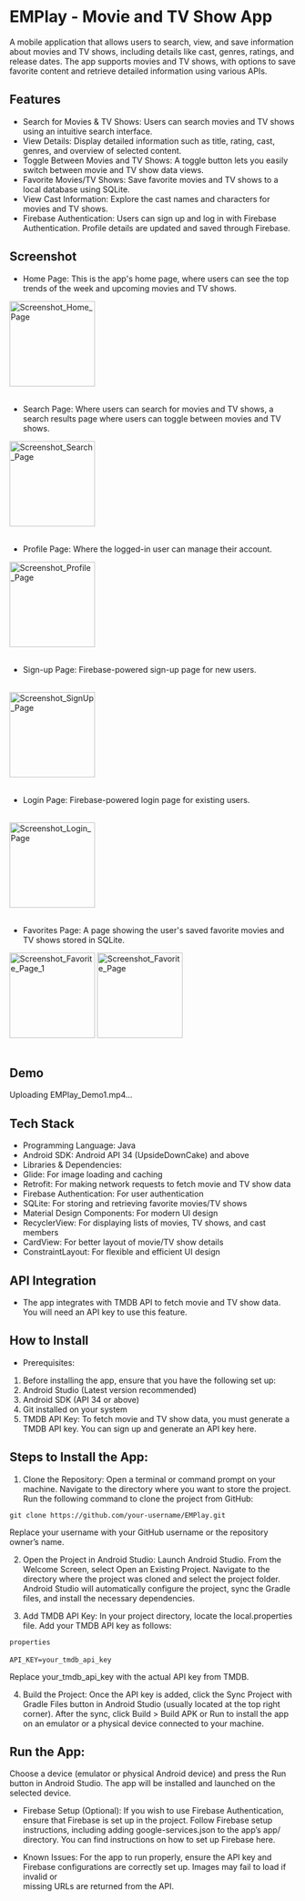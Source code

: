 # EMPlay - Movie and TV Show App
A mobile application that allows users to search, view, and save information about movies and TV shows, including details like cast, genres, ratings, and release dates. 
The app supports movies and TV shows, with options to save favorite content and retrieve detailed information using various APIs.

## Features
- Search for Movies & TV Shows: Users can search movies and TV shows using an intuitive search interface.
- View Details: Display detailed information such as title, rating, cast, genres, and overview of selected content.
- Toggle Between Movies and TV Shows: A toggle button lets you easily switch between movie and TV show data views.
- Favorite Movies/TV Shows: Save favorite movies and TV shows to a local database using SQLite.
- View Cast Information: Explore the cast names and characters for movies and TV shows.
- Firebase Authentication: Users can sign up and log in with Firebase Authentication. Profile details are updated and saved through Firebase.

## Screenshot
- Home Page: This is the app's home page, where users can see the top trends of the week and upcoming  movies and TV shows.
  <br>
<img src="https://github.com/user-attachments/assets/fd564b29-c3cc-48ec-8a7b-452452bc3495" alt="Screenshot_Home_Page" width="150"/>
<br><br>

- Search Page: Where users can search for movies and TV shows, a search results page where users can toggle between movies and TV shows.
  <br>
<img src="https://github.com/user-attachments/assets/e92980bd-c330-4dc3-8dfe-a99259d83fe1" alt="Screenshot_Search_Page" width="150"/>
<br><br>

- Profile Page: Where the logged-in user can manage their account.
  <br>
<img src="https://github.com/user-attachments/assets/027bc84a-6d2b-4e3e-8e01-e0afc0f7aaac" alt="Screenshot_Profile_Page" width="150"/>
<br><br>

- Sign-up Page: Firebase-powered sign-up page for new users.
 <br>
<img src="https://github.com/user-attachments/assets/9a3df08a-ff68-4dd6-98f1-7238c9f7e1cc" alt="Screenshot_SignUp_Page" width="150"/>
<br><br>

- Login Page: Firebase-powered login page for existing users.
 <br>
<img src="https://github.com/user-attachments/assets/81f2bf75-00d1-4091-ae66-e6791f200af4" alt="Screenshot_Login_Page" width="150"/>
<br><br>

- Favorites Page: A page showing the user's saved favorite movies and TV shows stored in SQLite.
  <br>
<img src="https://github.com/user-attachments/assets/71bb827a-b758-4a57-87d9-02b6de0a45c6" alt="Screenshot_Favorite_Page_1" width="150"/>
<img src="https://github.com/user-attachments/assets/e7c282dd-a9a9-4461-912e-a38d42409df2" alt="Screenshot_Favorite_Page" width="150"/>
<br><br>

## Demo

Uploading EMPlay_Demo1.mp4…

## Tech Stack
- Programming Language: Java
- Android SDK: Android API 34 (UpsideDownCake) and above
- Libraries & Dependencies:
- Glide: For image loading and caching
- Retrofit: For making network requests to fetch movie and TV show data
- Firebase Authentication: For user authentication
- SQLite: For storing and retrieving favorite movies/TV shows
- Material Design Components: For modern UI design
- RecyclerView: For displaying lists of movies, TV shows, and cast members
- CardView: For better layout of movie/TV show details
- ConstraintLayout: For flexible and efficient UI design

## API Integration
- The app integrates with TMDB API to fetch movie and TV show data. You will need an API key to use this feature.
  
## How to Install
- Prerequisites:
1. Before installing the app, ensure that you have the following set up:
2. Android Studio (Latest version recommended)
3. Android SDK (API 34 or above)
4. Git installed on your system
5. TMDB API Key: To fetch movie and TV show data, you must generate a TMDB API key. You can sign up and generate an API key here.

## Steps to Install the App:
1. Clone the Repository:
Open a terminal or command prompt on your machine.
Navigate to the directory where you want to store the project.
Run the following command to clone the project from GitHub:
  
```git clone https://github.com/your-username/EMPlay.git```

Replace your username with your GitHub username or the repository owner’s name.
  
2. Open the Project in Android Studio:
Launch Android Studio.
From the Welcome Screen, select Open an Existing Project.
Navigate to the directory where the project was cloned and select the project folder.
Android Studio will automatically configure the project, sync the Gradle files, and install the necessary dependencies.
  
3. Add TMDB API Key:
In your project directory, locate the local.properties file.
Add your TMDB API key as follows:
  
```properties```
<br><br>
```API_KEY=your_tmdb_api_key```

Replace your_tmdb_api_key with the actual API key from TMDB.
  
4. Build the Project:
Once the API key is added, click the Sync Project with Gradle Files button in Android Studio (usually located at the top right corner).
After the sync, click Build > Build APK or Run to install the app on an emulator or a physical device connected to your machine.

## Run the App:

Choose a device (emulator or physical Android device) and press the Run button in Android Studio. The app will be installed and launched on the selected device.
- Firebase Setup (Optional): If you wish to use Firebase Authentication, ensure that Firebase is set up in the project. Follow Firebase setup instructions, including adding google-services.json to the app’s app/ directory. You can find instructions on how to set up Firebase here.
  
- Known Issues: For the app to run properly, ensure the API key and Firebase configurations are correctly set up. Images may fail to load if invalid or       
missing URLs are returned from the API.








